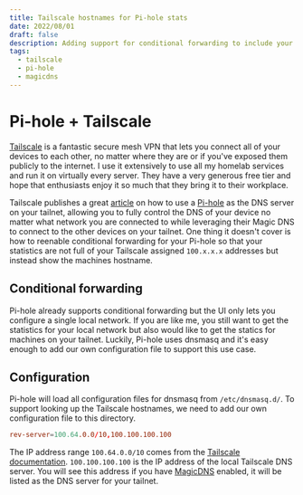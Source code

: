 ```yaml
---
title: Tailscale hostnames for Pi-hole stats
date: 2022/08/01
draft: false
description: Adding support for conditional forwarding to include your Tailscale hostnames in your Pi-hole statistics.
tags:
  - tailscale
  - pi-hole
  - magicdns
---
```

# Pi-hole + Tailscale
[Tailscale](https://tailscale.com) is a fantastic secure mesh VPN that lets you connect all of your devices to each other, no matter where they are or if you've exposed them publicly to the internet. I use it extensively to use all my homelab services and run it on virtually every server. They have a very generous free tier and hope that enthusiasts enjoy it so much that they bring it to their workplace.

Tailscale publishes a great [article](https://tailscale.com/kb/1114/pi-hole/) on how to use a [Pi-hole](https://pi-hole.net/) as the DNS server on your tailnet, allowing you to fully control the DNS of your device no matter what network you are connected to while leveraging their Magic DNS to connect to the other devices on your tailnet. One thing it doesn't cover is how to reenable conditional forwarding for your Pi-hole so that your statistics are not full of your Tailscale assigned `100.x.x.x` addresses but instead show the machines hostname.

## Conditional forwarding
Pi-hole already supports conditional forwarding but the UI only lets you configure a single local network. If you are like me, you still want to get the statistics for your local network but also would like to get the statics for machines on your tailnet. Luckily, Pi-hole uses dnsmasq and it's easy enough to add our own configuration file to support this use case.

## Configuration
Pi-hole will load all configuration files for dnsmasq from `/etc/dnsmasq.d/`. To support looking up the Tailscale hostnames, we need to add our own configuration file to this directory.


```ini:/etc/dnsmasq.d/10-custom-rev-server.conf
rev-server=100.64.0.0/10,100.100.100.100
```

The IP address range `100.64.0.0/10` comes from the [Tailscale documentation](https://tailscale.com/kb/1015/100.x-addresses/). `100.100.100.100` is the IP address of the local Tailscale DNS server. You will see this address if you have [MagicDNS](https://tailscale.com/kb/1081/magicdns/) enabled, it will be listed as the DNS server for your tailnet.